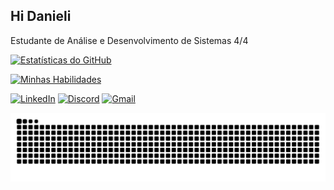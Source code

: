 ## Hi Danieli
Estudante de Análise e Desenvolvimento de Sistemas 4/4

[![Estatísticas do GitHub](https://github-readme-stats.vercel.app/api?username=DanyCampos5&show_icons=true&theme=synthwave&hide_border=true&locale=pt-br)](https://github.com/DanyCampos5/github-readme-stats)

[![Minhas Habilidades](https://skillicons.dev/icons?i=html,css,js,php,java,nodejs,sql)](https://skillicons.dev)

[![LinkedIn](https://img.shields.io/badge/LinkedIn-0077B5?style=for-the-badge&logo=linkedin&logoColor=white)](https://www.linkedin.com/in/DanieliCampos)
[![Discord](https://img.shields.io/badge/Discord-7289DA?style=for-the-badge&logo=discord&logoColor=white)](https://discord.com/users/dany_campos5)
[![Gmail](https://img.shields.io/badge/Gmail-D14836?style=for-the-badge&logo=gmail&logoColor=white)](mailto:dc525950@gmail.com])

<img src="https://raw.githubusercontent.com/DanyCampos5/DanyCampos5/output/snake.svg" alt="Snake animation" />

###
          
